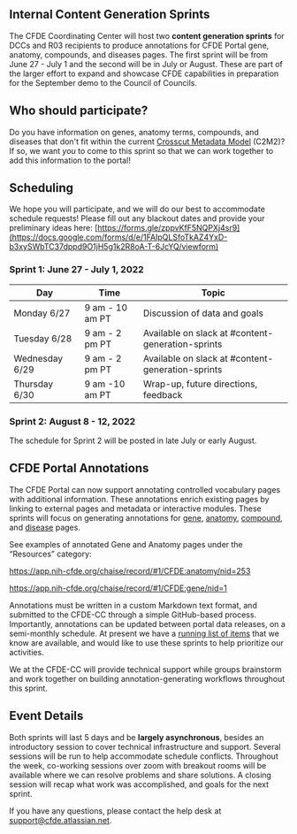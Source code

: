 ## Internal Content Generation Sprints

The CFDE Coordinating Center will host two **content generation sprints** for DCCs and R03 recipients to produce annotations for CFDE Portal gene, anatomy, compounds, and diseases pages. The first sprint will be from June 27 - July 1 and the second will be in July or August. These are part of the larger effort to expand and showcase CFDE capabilities in preparation for the September demo to the Council of Councils.

## Who should participate?

Do you have information on genes, anatomy terms, compounds, and diseases that don't fit within the current [Crosscut Metadata Model](https://github.com/nih-cfde/published-documentation/wiki) (C2M2)? If so, we want *you* to come to this sprint so that we can work together to add this information to the portal!

## Scheduling

We hope you will participate, and we will do our best to accommodate schedule requests! Please fill out any blackout dates and provide your preliminary ideas here: [https://forms.gle/zppvKfF5NQPXj4sr9](https://docs.google.com/forms/d/e/1FAIpQLSfoTkAZ4YxD-b3xySWbTC37dppd9O1jH5g1k2R8oA-T-6JcYQ/viewform) 


### Sprint 1: June 27 - July 1, 2022

| Day | Time | Topic |
| --- | --- | --- |
| Monday 6/27| 9 am - 10 am PT | Discussion of data and goals |
| Tuesday 6/28 | 9 am - 2 pm PT | Available on slack at #content-generation-sprints |
| Wednesday 6/29 | 9 am - 2 pm PT  | Available on slack at #content-generation-sprints  |
| Thursday 6/30 | 9 am -10 am PT | Wrap-up, future directions, feedback |


### Sprint 2: August 8 - 12, 2022

The schedule for Sprint 2 will be posted in late July or early August.

## CFDE Portal Annotations

The CFDE Portal can now support annotating controlled vocabulary pages with additional information. These annotations enrich existing pages by linking to external pages and metadata or interactive modules. These sprints will focus on generating annotations for [gene](https://app.nih-cfde.org/chaise/record/#1/CFDE:gene/nid=1), [anatomy](https://app.nih-cfde.org/chaise/record/#1/CFDE:anatomy/nid=1), [compound](https://app.nih-cfde.org/chaise/record/#1/CFDE:compound/nid=1), and [disease](https://app.nih-cfde.org/chaise/record/#1/CFDE:disease/nid=1) pages.

See examples of annotated Gene and Anatomy pages under the “Resources” category:

<https://app.nih-cfde.org/chaise/record/#1/CFDE:anatomy/nid=253>

<https://app.nih-cfde.org/chaise/record/#1/CFDE:gene/nid=1>

Annotations must be written in a custom Markdown text format, and submitted to the CFDE-CC through a simple GitHub-based process. Importantly, annotations can be updated between portal data releases, on a semi-monthly schedule.
At present we have a [running list of items](https://docs.google.com/spreadsheets/d/1NOIOg6zfkU4DwD0jwmAdOZdrII6sobbc04nUd1XY32I/edit#gid=0) that we know are available, and would like to use these sprints to help prioritize our activities.

We at the CFDE-CC will provide technical support while groups brainstorm and work together on building annotation-generating workflows throughout this sprint.

## Event Details

Both sprints will last 5 days and be **largely asynchronous**, besides an introductory session to cover technical infrastructure and support. Several sessions will be run to help accommodate schedule conflicts. Throughout the week, co-working sessions over zoom with breakout rooms will be available where we can resolve problems and share solutions. A closing session will recap what work was accomplished, and goals for the next sprint.

If you have any questions, please contact the help desk at <support@cfde.atlassian.net>. 
